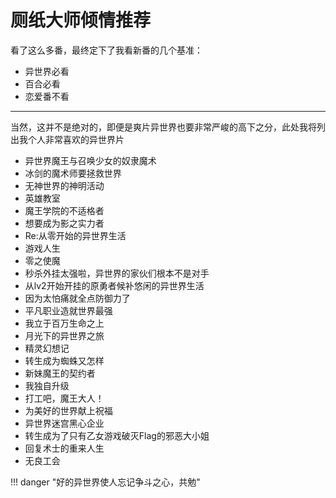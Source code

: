 # 厕纸大师倾情推荐

看了这么多番，最终定下了我看新番的几个基准：

- 异世界必看
- 百合必看
- 恋爱番不看

---

当然，这并不是绝对的，即便是爽片异世界也要非常严峻的高下之分，此处我将列出我个人非常喜欢的异世界片


- 异世界魔王与召唤少女的奴隶魔术
- 冰剑的魔术师要拯救世界
- 无神世界的神明活动
- 英雄教室
- 魔王学院的不适格者
- 想要成为影之实力者
- Re:从零开始的异世界生活
- 游戏人生
- 零之使魔
- 秒杀外挂太强啦，异世界的家伙们根本不是对手
- 从lv2开始开挂的原勇者候补悠闲的异世界生活
- 因为太怕痛就全点防御力了
- 平凡职业造就世界最强
- 我立于百万生命之上
- 月光下的异世界之旅
- 精灵幻想记
- 转生成为蜘蛛又怎样
- 新妹魔王的契约者
- 我独自升级
- 打工吧，魔王大人！
- 为美好的世界献上祝福
- 异世界迷宫黑心企业
- 转生成为了只有乙女游戏破灭Flag的邪恶大小姐
- 回复术士的重来人生
- 无良工会

!!! danger "好的异世界使人忘记争斗之心，共勉"
